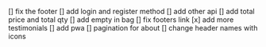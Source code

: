 [] fix the footer
[] add login and register method
[] add other api
[] add total price and total qty
[] add empty in bag
[] fix footers link
[x] add more testimonials
[] add pwa
[] pagination for about
[] change header names with icons
